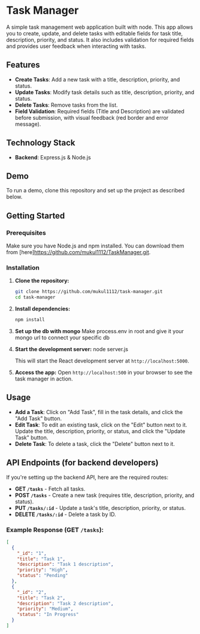 # Task Manager

A simple task management web application built with node. This app allows you to create, update, and delete tasks with editable fields for task title, description, priority, and status. It also includes validation for required fields and provides user feedback when interacting with tasks.

## Features
- **Create Tasks**: Add a new task with a title, description, priority, and status.
- **Update Tasks**: Modify task details such as title, description, priority, and status.
- **Delete Tasks**: Remove tasks from the list.
- **Field Validation**: Required fields (Title and Description) are validated before submission, with visual feedback (red border and error message).


## Technology Stack

- **Backend**: Express.js & Node.js


## Demo
To run a demo, clone this repository and set up the project as described below.

## Getting Started

### Prerequisites
Make sure you have Node.js and npm installed. You can download them from [here]https://github.com/mukul1112/TaskManager.git.

### Installation

1. **Clone the repository:**
   ```bash
   git clone https://github.com/mukul1112/task-manager.git
   cd task-manager
   ```
2. **Install dependencies:**
   ```bash
   npm install
   ```
3. **Set up the db with mongo** Make process.env in root and give it your mongo url to connect your specific db

4. **Start the development server:**
      node server.js

   This will start the React development server at `http://localhost:5000`.

5. **Access the app:** Open `http://localhost:500` in your browser to see the task manager in action.

## Usage
- **Add a Task**: Click on "Add Task", fill in the task details, and click the "Add Task" button.
- **Edit Task**: To edit an existing task, click on the "Edit" button next to it. Update the title, description, priority, or status, and click the "Update Task" button.
- **Delete Task**: To delete a task, click the "Delete" button next to it.

## API Endpoints (for backend developers)
If you're setting up the backend API, here are the required routes:

- **GET `/tasks`** - Fetch all tasks.
- **POST `/tasks`** - Create a new task (requires title, description, priority, and status).
- **PUT `/tasks/:id`** - Update a task's title, description, priority, or status.
- **DELETE `/tasks/:id`** - Delete a task by ID.

### Example Response (GET `/tasks`):
```json
[
  {
    "_id": "1",
    "title": "Task 1",
    "description": "Task 1 description",
    "priority": "High",
    "status": "Pending"
  },
  {
    "_id": "2",
    "title": "Task 2",
    "description": "Task 2 description",
    "priority": "Medium",
    "status": "In Progress"
  }
]
```



